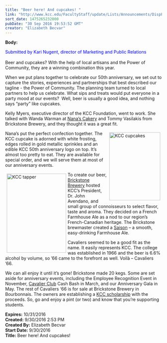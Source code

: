 ```yaml
---
title: "Beer here! And cupcakes! "
link: "http://www.kcc.edu/FacultyStaff/update/Lists/Announcements/DispForm.aspx?ID=2302"
sort_date: 1475265232000
pubDate: "30 Sep 2016 19:53:52 GMT"
creator: "Elizabeth Becvar"
---
```


<div><b>Body:</b> <div class="ExternalClass8A4EC77DDCB548C188715F4AE36B4E85"><p><span style="color:blue">Submitted by Kari Nugent, director of Marketing and Public Relations</span><br /><br />Beer and cupcakes? With the help of local artisans and the Power of Community, they are a winning combination this year. </p>
<p>When we put plans together to celebrate our 50th anniversary, we set out to capture the stories, experiences and partnerships that best described our tagline - the Power of Community. The planning team turned to local partners to help us celebrate. What sips and treats would put everyone in a party mood at our events?  Well, beer is usually a good idea, and nothing says “party” like cupcakes. </p>
<p>Kelly Myers, executive director of the KCC Foundation, went to work. She talked with Wanda Warman at <a href="http://www.nanascookiesandmore.com/">Nana’s Cakery</a> and Tommy Vasilakis from Brickstone Brewery, and they thought it was a great fit.  </p>
<p><img width="336" height="447" alt="KCC cupcakes" src="/FacultyStaff/update/PublishingImages/KCC_cupcakes.jpg" style="height:219px;vertical-align:auto;float:right;margin:5px;width:164px" />Nana’s put the perfect confection together. The KCC cupcake is adorned with white frosting, edges rolled in gold metallic sprinkles and an edible KCC 50th anniversary logo on top. It’s almost too pretty to eat. They are available for special order, and we will serve them at most of our anniversary events.</p>
<p><img width="337" height="447" alt="KCC tapper" src="/FacultyStaff/update/PublishingImages/KCC_tapper.jpg" style="height:255px;vertical-align:auto;float:left;margin:5px;width:191px" />To create our beer, <a href="http://www.brickstonebrewery.com/">Brickstone Brewery</a> hosted KCC’s President, Dr. John Avendano, and small group of connoisseurs to select flavor, taste and aroma. They decided on a French Farmhouse Ale as a nod to our region’s French-Canadian heritage. The Brickstone brewmaster created a <a href="https://en.wikipedia.org/wiki/Saison">Saison</a> – a smooth, easy-drinking Farmhouse Ale.</p>
<p>Cavaliers seemed to be a good fit as the name. It easily represents KCC. The college was established in 1966 and the beer is 6.6% alcohol by volume, so ’66 came to the forefront as well. Voilà – Cavaliers ’66.</p>
<p>We can all enjoy it until it’s gone! Brickstone made 20 kegs. Some are set aside for anniversary events, including the Employee Recognition Event in November, <a href="/athletics/cavclub/Pages/default.aspx">Cavalier Club</a> Cash Bash in March, and our Anniversary Gala in May. The rest of Cavaliers ‘66 is for sale at Brickstone Brewery in Bourbonnais. The owners are establishing a <a href="/future/paying/scholarships/Pages/default.aspx">KCC scholarship</a> with the proceeds. So, go and enjoy a pint (or two) and know that you’re supporting students. <br /></p></div></div>
<div><b>Expires:</b> 10/31/2016</div>
<div><b>Created:</b> 9/30/2016 2:53 PM</div>
<div><b>Created By:</b> Elizabeth Becvar</div>
<div><b>Start Date:</b> 9/30/2016</div>
<div><b>Title:</b> Beer here! And cupcakes! </div>
